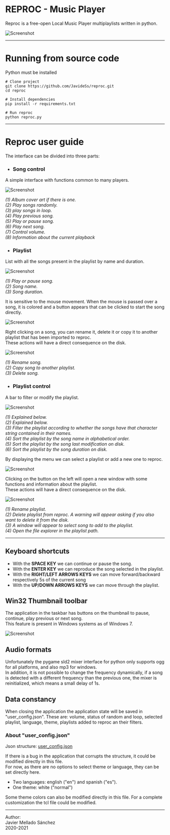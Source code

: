 # REPROC - Music Player
Reproc is a free-open Local Music Player multiplaylists written in python.

![Screenshot](images/reproc.jpg?raw=true "App interface")

---

# Running from source code
Python must be installed

```
# Clone project
git clone https://github.com/JavideSs/reproc.git
cd reproc

# Install dependencies
pip install -r requirements.txt

# Run reproc
python reproc.py
```
---

# Reproc user guide
The interface can be divided into three parts:

- ### Song control
A simple interface with functions common to many players.

![Screenshot](images/song_control.jpg?raw=true "Song control")

*(1) Album cover art if there is one.  
(2) Play songs randomly.  
(3) play songs in loop.  
(4) Play previous song.  
(5) Play or pause song.  
(6) Play next song.  
(7) Control volume.  
(8) Information about the current playback*

- ### Playlist
List with all the songs present in the playlist by name and duration.

![Screenshot](images/playlist.jpg?raw=true "Playlist")

*(1) Play or pause song.  
(2) Song name.  
(3) Song duration.*

It is sensitive to the mouse movement. When the mouse is passed over a song, it is colored and a button appears that can be clicked to start the song directly.

![Screenshot](images/playlist_focus.gif?raw=true "Playlist focus")

Right clicking on a song, you can rename it, delete it or copy it to another playlist that has been imported to reproc.  
These actions will have a direct consequence on the disk.

![Screenshot](images/playlist-song_control.jpg?raw=true "Playlist-Song control")

*(1) Rename song.  
(2) Copy song to another playlist.  
(3) Delete song.*

- ### Playlist control
A bar to filter or modify the playlist.

![Screenshot](images/playlist_control.jpg?raw=true "Playlist control")

*(1) Explained below.  
(2) Explained below.  
(3) Filter the playlist according to whether the songs have that character string contained in their names.  
(4) Sort the playlist by the song name in alphabetical order.  
(5) Sort the playlist by the song last modification on disk.  
(6) Sort the playlist by the song duration on disk.*

By displaying the menu we can select a playlist or add a new one to reproc.

![Screenshot](images/playlist_select.gif?raw=true "Playlist select")

Clicking on the button on the left will open a new window with some functions and information about the playlist.  
These actions will have a direct consequence on the disk.

![Screenshot](images/popup.jpg?raw=true "Popup")

*(1) Rename playlist.  
(2) Delete playlist from reproc. A warning will appear asking if you also want to delete it from the disk.  
(3) A window will appear to select song to add to the playlist.  
(4) Open the file explorer in the playlist path.*

---

## Keyboard shortcuts
- With the **SPACE KEY** we can continue or pause the song.
- With the **ENTER KEY** we can reproduce the song selected in the playlist.
- With the **RIGHT/LEFT ARROWS KEYS** we can move forward/backward respectively 5s of the current song
- With the **UP/DOWN ARROWS KEYS** we can move through the playlist.

## Win32 Thumbnail toolbar
The application in the taskbar has buttons on the thumbnail to pause, continue, play previous or next song.  
This feature is present in Windows systems as of Windows 7. 

![Screenshot](images/thumbbar.jpg?raw=true "Thumb Bar")

## Audio formats
Unfortunately the pygame sld2 mixer interface for python only supports ogg for all platforms, and also mp3 for windows.  
In addition, it is not possible to change the frequency dynamically, if a song is detected with a different frequency than the previous one, the mixer is reinitialized, which means a small delay of 1s.

## Data constancy
When closing the application the application state will be saved in "user_config.json". These are: volume, status of random and loop, selected playlist, language, theme, playlists added to reproc an their filters.

### About "user_config.json"
Json structure:
[user_config.json](../data/user_config.json)

If there is a bug in the application that corrupts the structure, it could be modified directly in this file.  
For now, as there are no options to select theme or language, they can be set directly here.
- Two languages: english ("en") and spanish ("es").
- One theme: white ("normal")

Some theme colors can also be modified directly in this file. For a complete customization the tcl file could be modified.

---

Author:  
Javier Mellado Sánchez  
2020-2021